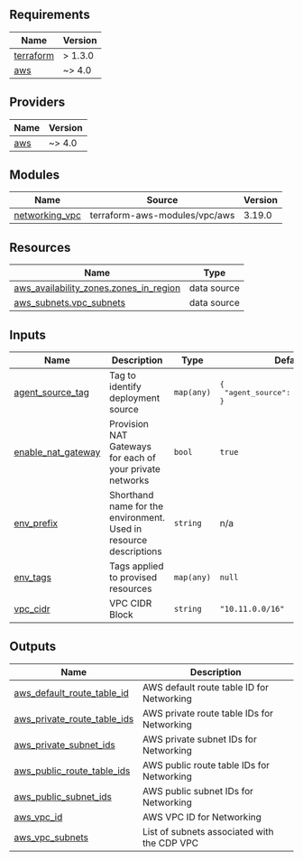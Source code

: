 ## Requirements

| Name | Version |
|------|---------|
| <a name="requirement_terraform"></a> [terraform](#requirement\_terraform) | > 1.3.0 |
| <a name="requirement_aws"></a> [aws](#requirement\_aws) | ~> 4.0 |

## Providers

| Name | Version |
|------|---------|
| <a name="provider_aws"></a> [aws](#provider\_aws) | ~> 4.0 |

## Modules

| Name | Source | Version |
|------|--------|---------|
| <a name="module_networking_vpc"></a> [networking\_vpc](#module\_networking\_vpc) | terraform-aws-modules/vpc/aws | 3.19.0 |

## Resources

| Name | Type |
|------|------|
| [aws_availability_zones.zones_in_region](https://registry.terraform.io/providers/hashicorp/aws/latest/docs/data-sources/availability_zones) | data source |
| [aws_subnets.vpc_subnets](https://registry.terraform.io/providers/hashicorp/aws/latest/docs/data-sources/subnets) | data source |

## Inputs

| Name | Description | Type | Default | Required |
|------|-------------|------|---------|:--------:|
| <a name="input_agent_source_tag"></a> [agent\_source\_tag](#input\_agent\_source\_tag) | Tag to identify deployment source | `map(any)` | <pre>{<br>  "agent_source": "tf-cdp-module"<br>}</pre> | no |
| <a name="input_enable_nat_gateway"></a> [enable\_nat\_gateway](#input\_enable\_nat\_gateway) | Provision NAT Gateways for each of your private networks | `bool` | `true` | no |
| <a name="input_env_prefix"></a> [env\_prefix](#input\_env\_prefix) | Shorthand name for the environment. Used in resource descriptions | `string` | n/a | yes |
| <a name="input_env_tags"></a> [env\_tags](#input\_env\_tags) | Tags applied to provised resources | `map(any)` | `null` | no |
| <a name="input_vpc_cidr"></a> [vpc\_cidr](#input\_vpc\_cidr) | VPC CIDR Block | `string` | `"10.11.0.0/16"` | no |

## Outputs

| Name | Description |
|------|-------------|
| <a name="output_aws_default_route_table_id"></a> [aws\_default\_route\_table\_id](#output\_aws\_default\_route\_table\_id) | AWS default route table ID for Networking |
| <a name="output_aws_private_route_table_ids"></a> [aws\_private\_route\_table\_ids](#output\_aws\_private\_route\_table\_ids) | AWS private route table IDs for Networking |
| <a name="output_aws_private_subnet_ids"></a> [aws\_private\_subnet\_ids](#output\_aws\_private\_subnet\_ids) | AWS private subnet IDs for Networking |
| <a name="output_aws_public_route_table_ids"></a> [aws\_public\_route\_table\_ids](#output\_aws\_public\_route\_table\_ids) | AWS public route table IDs for Networking |
| <a name="output_aws_public_subnet_ids"></a> [aws\_public\_subnet\_ids](#output\_aws\_public\_subnet\_ids) | AWS public subnet IDs for Networking |
| <a name="output_aws_vpc_id"></a> [aws\_vpc\_id](#output\_aws\_vpc\_id) | AWS VPC ID for Networking |
| <a name="output_aws_vpc_subnets"></a> [aws\_vpc\_subnets](#output\_aws\_vpc\_subnets) | List of subnets associated with the CDP VPC |
